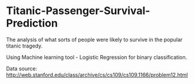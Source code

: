 # Titanic-Passenger-Survival-Prediction
The analysis of what sorts of people were likely to survive in the popular titanic tragedy.

Using Machine learning tool - Logistic Regression for binary classification.

Data source: http://web.stanford.edu/class/archive/cs/cs109/cs109.1166/problem12.html 
